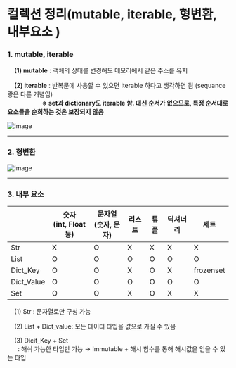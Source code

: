 # 컬렉션 정리(mutable, iterable, 형변환, 내부요소 )

### 1. mutable, iterable

    **(1) mutable** : 객체의 상태를 변경해도 메모리에서 같은 주소를 유지

    **(2) iterable** : 반복문에 사용할 수 있으면 iterable 하다고 생각하면 됨 (sequance랑은 다른 개념임) <br>
&nbsp;&nbsp;&nbsp;&nbsp;&nbsp;&nbsp;&nbsp;&nbsp;&nbsp;&nbsp;&nbsp;&nbsp;&nbsp;&nbsp;&nbsp;&nbsp;&nbsp;&nbsp;&nbsp;&nbsp;**※ set과 dictionary도 iterable 함. 대신 순서가 없으므로, 특정 순서대로 요소들을 순회하는 것은 보장되지 않음**  
  
![image](https://github.com/JeongJonggil/TIL/assets/139416006/44a6b260-c080-47bb-9fe3-949e4d82455e)



**********

### 2. 형변환
![image](https://github.com/JeongJonggil/TIL/assets/139416006/89421ae8-90d0-490b-8e95-7a95c901af26)


****

### 3. 내부 요소

|            | 숫자  <br>(int, Float 등) | 문자열  <br>(숫자, 문자) | 리스트 | 튜플  | 딕셔너리 | 세트        |
| ---------- | ---------------------- | ----------------- | --- | --- | ---- | --------- |
| Str        | X                      | O                 | X   | X   | X    | X         |
| List       | O                      | O                 | O   | O   | O    | O         |
| Dict_Key   | O                      | O                 | X   | O   | X    | frozenset |
| Dict_Value | O                      | O                 | O   | O   | O    | O         |
| Set        | O                      | O                 | X   | O   | X    | X         |

    (1) Str : 문자열로만 구성 가능

    (2) List + Dict_value: 모든 데이터 타입을 값으로 가질 수 있음

    (3) Dicit_Key + Set  
      : 해쉬 가능한 타입만 가능 → Immutable + 해시 함수를 통해 해시값을 얻을 수 있는 타입
